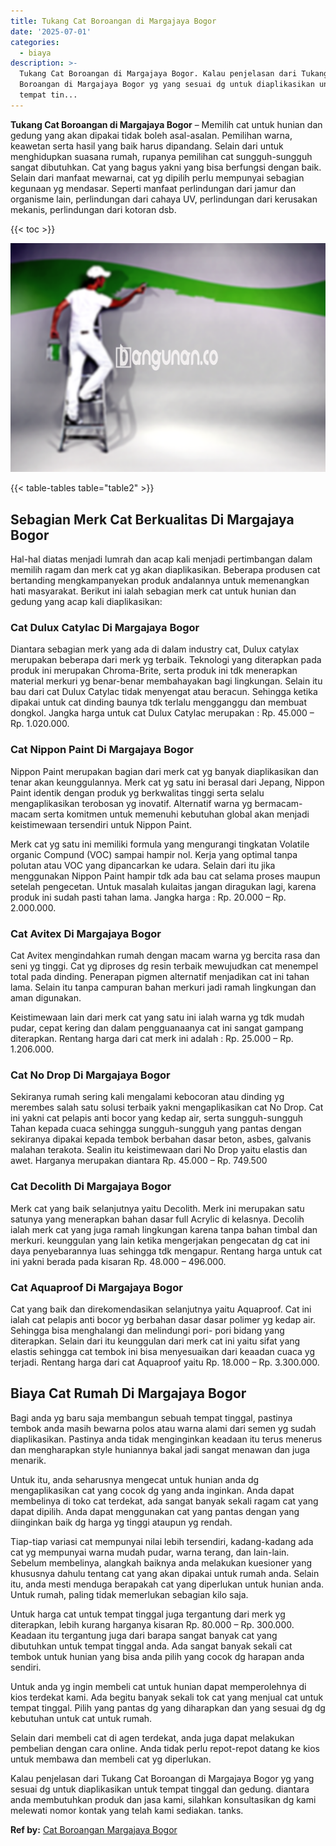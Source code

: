 ```yaml
---
title: Tukang Cat Boroangan di Margajaya Bogor
date: '2025-07-01'
categories:
  - biaya
description: >-
  Tukang Cat Boroangan di Margajaya Bogor. Kalau penjelasan dari Tukang Cat
  Boroangan di Margajaya Bogor yg yang sesuai dg untuk diaplikasikan untuk
  tempat tin...
---
```


**Tukang Cat Boroangan di Margajaya Bogor** – Memilih cat untuk hunian dan gedung yang akan dipakai tidak boleh asal-asalan. Pemilihan warna, keawetan serta hasil yang baik harus dipandang. Selain dari untuk menghidupkan suasana rumah, rupanya pemilihan cat sungguh-sungguh sangat dibutuhkan. Cat yang bagus yakni yang bisa berfungsi dengan baik. Selain dari manfaat mewarnai, cat yg dipilih perlu mempunyai sebagian kegunaan yg mendasar. Seperti manfaat perlindungan dari jamur dan organisme lain, perlindungan dari cahaya UV, perlindungan dari kerusakan mekanis, perlindungan dari kotoran dsb.

{{< toc >}}

![Tukang Cat Boroangan di Margajaya Bogor](/images/jasa-cat-murah15.png)

{{< table-tables table="table2" >}}

## Sebagian Merk Cat Berkualitas Di Margajaya Bogor

Hal-hal diatas menjadi lumrah dan acap kali menjadi pertimbangan dalam memilih ragam dan merk cat yg akan diaplikasikan. Beberapa produsen cat bertanding mengkampanyekan produk andalannya untuk memenangkan hati masyarakat. Berikut ini ialah sebagian merk cat untuk hunian dan gedung yang acap kali diaplikasikan:

### Cat Dulux Catylac Di Margajaya Bogor

Diantara sebagian merk yang ada di dalam industry cat, Dulux catylax merupakan beberapa dari merk yg terbaik. Teknologi yang diterapkan pada produk ini merupakan Chroma-Brite, serta produk ini tdk menerapkan material merkuri yg benar-benar membahayakan bagi lingkungan. Selain itu bau dari cat Dulux Catylac tidak menyengat atau beracun. Sehingga ketika dipakai untuk cat dinding baunya tdk terlalu mengganggu dan membuat dongkol. Jangka harga untuk cat Dulux Catylac merupakan : Rp. 45.000 – Rp. 1.020.000.

### Cat Nippon Paint Di Margajaya Bogor

Nippon Paint merupakan bagian dari merk cat yg banyak diaplikasikan dan tenar akan keunggulannya. Merk cat yg satu ini berasal dari Jepang, Nippon Paint identik dengan produk yg berkwalitas tinggi serta selalu mengaplikasikan terobosan yg inovatif. Alternatif warna yg bermacam-macam serta komitmen untuk memenuhi kebutuhan global akan menjadi keistimewaan tersendiri untuk Nippon Paint.

Merk cat yg satu ini memiliki formula yang mengurangi tingkatan Volatile organic Compund (VOC) sampai hampir nol. Kerja yang optimal tanpa polutan atau VOC yang dipancarkan ke udara. Selain dari itu jika menggunakan Nippon Paint hampir tdk ada bau cat selama proses maupun setelah pengecetan. Untuk masalah kulaitas jangan diragukan lagi, karena produk ini sudah pasti tahan lama. Jangka harga : Rp. 20.000 – Rp. 2.000.000.

### Cat Avitex Di Margajaya Bogor

Cat Avitex mengindahkan rumah dengan macam warna yg bercita rasa dan seni yg tinggi. Cat yg diproses dg resin terbaik mewujudkan cat menempel total pada dinding. Penerapan pigmen alternatif menjadikan cat ini tahan lama. Selain itu tanpa campuran bahan merkuri jadi ramah lingkungan dan aman digunakan.

Keistimewaan lain dari merk cat yang satu ini ialah warna yg tdk mudah pudar, cepat kering dan dalam pengguanaanya cat ini sangat gampang diterapkan. Rentang harga dari cat merk ini adalah : Rp. 25.000 – Rp. 1.206.000.

### Cat No Drop Di Margajaya Bogor

Sekiranya rumah sering kali mengalami kebocoran atau dinding yg merembes salah satu solusi terbaik yakni mengaplikasikan cat No Drop. Cat ini yakni cat pelapis anti bocor yang kedap air, serta sungguh-sungguh Tahan kepada cuaca sehingga sungguh-sungguh yang pantas dengan sekiranya dipakai kepada tembok berbahan dasar beton, asbes, galvanis malahan terakota. Sealin itu keistimewaan dari No Drop yaitu elastis dan awet. Harganya merupakan diantara Rp. 45.000 – Rp. 749.500

### Cat Decolith Di Margajaya Bogor

Merk cat yang baik selanjutnya yaitu Decolith. Merk ini merupakan satu satunya yang menerapkan bahan dasar full Acrylic di kelasnya. Decolih ialah merk cat yang juga ramah lingkungan karena tanpa bahan timbal dan merkuri. keunggulan yang lain ketika mengerjakan pengecatan dg cat ini daya penyebarannya luas sehingga tdk mengapur. Rentang harga untuk cat ini yakni berada pada kisaran Rp. 48.000 – 496.000.

### Cat Aquaproof Di Margajaya Bogor

Cat yang baik dan direkomendasikan selanjutnya yaitu Aquaproof. Cat ini ialah cat pelapis anti bocor yg berbahan dasar dasar polimer yg kedap air. Sehingga bisa menghalangi dan melindungi pori- pori bidang yang diterapkan. Selain dari itu keunggulan dari merk cat ini yaitu sifat yang elastis sehingga cat tembok ini bisa menyesuaikan dari keaadan cuaca yg terjadi. Rentang harga dari cat Aquaproof yaitu Rp. 18.000 – Rp. 3.300.000.

## Biaya Cat Rumah Di Margajaya Bogor

Bagi anda yg baru saja membangun sebuah tempat tinggal, pastinya tembok anda masih bewarna polos atau warna alami dari semen yg sudah diaplikasikan. Pastinya anda tidak menginginkan keadaan itu terus menerus dan mengharapkan style huniannya bakal jadi sangat menawan dan juga menarik.

Untuk itu, anda seharusnya mengecat untuk hunian anda dg mengaplikasikan cat yang cocok dg yang anda inginkan. Anda dapat membelinya di toko cat terdekat, ada sangat banyak sekali ragam cat yang dapat dipilih. Anda dapat menggunakan cat yang pantas dengan yang diinginkan baik dg harga yg tinggi ataupun yg rendah.

Tiap-tiap variasi cat mempunyai nilai lebih tersendiri, kadang-kadang ada cat yg mempunyai warna mudah pudar, warna terang, dan lain-lain. Sebelum membelinya, alangkah baiknya anda melakukan kuesioner yang khususnya dahulu tentang cat yang akan dipakai untuk rumah anda. Selain itu, anda mesti menduga berapakah cat yang diperlukan untuk hunian anda. Untuk rumah, paling tidak memerlukan sebagian kilo saja.

Untuk harga cat untuk tempat tinggal juga tergantung dari merk yg diterapkan, lebih kurang harganya kisaran Rp. 80.000 – Rp. 300.000. Keadaan itu tergantung juga dari barapa sangat banyak cat yang dibutuhkan untuk tempat tinggal anda. Ada sangat banyak sekali cat tembok untuk hunian yang bisa anda pilih yang cocok dg harapan anda sendiri.

Untuk anda yg ingin membeli cat untuk hunian dapat memperolehnya di kios terdekat kami. Ada begitu banyak sekali tok cat yang menjual cat untuk tempat tinggal. Pilih yang pantas dg yang diharapkan dan yang sesuai dg dg kebutuhan untuk cat untuk rumah.

Selain dari membeli cat di agen terdekat, anda juga dapat melakukan pembelian dengan cara online. Anda tidak perlu repot-repot datang ke kios untuk membawa dan membeli cat yg diperlukan.

Kalau penjelasan dari Tukang Cat Boroangan di Margajaya Bogor yg yang sesuai dg untuk diaplikasikan untuk tempat tinggal dan gedung. diantara anda membutuhkan produk dan jasa kami, silahkan konsultasikan dg kami melewati nomor kontak yang telah kami sediakan. tanks.

**Ref by:** [Cat Boroangan Margajaya Bogor](https://id.wikipedia.org/wiki/Cat)
